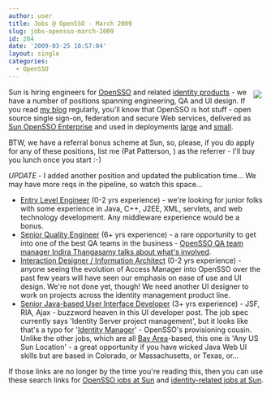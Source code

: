```yaml
---
author: user
title: Jobs @ OpenSSO - March 2009
slug: jobs-opensso-march-2009
id: 284
date: '2009-03-25 10:57:04'
layout: single
categories:
  - OpenSSO
---
```


<span style="margin: 5px; float: right;">[![](https://opensso.dev.java.net/images/logo.gif)](http://www.sun.com/corp_emp/search.cgi?keyword=opensso&jpp=50)</span>

Sun is hiring engineers for [OpenSSO](http://opensso.org/) and related [identity products](http://www.sun.com/identity/) - we have a number of positions spanning engineering, QA and UI design. If you read [my blog](http://blog.superpat.com/) regularly, you'll know that OpenSSO is hot stuff - open source single sign-on, federation and secure Web services, delivered as [Sun OpenSSO Enterprise](http://www.sun.com/software/products/opensso_enterprise/index.xml) and used in deployments [large](http://blog.superpat.com/2009/02/18/verizon-wireless-on-improving-security-and-user-experience-with-sun-access-manager/) and [small](http://blog.superpat.com/2007/05/07/openid-at-sun/).

BTW, we have a referral bonus scheme at Sun, so, please, if you do apply for any of these positions, list me (Pat Patterson, <script type="text/javascript" language="javascript"><!-- ML="l rpasmtu@:c /><oih.\"=nfe"; MI=">41A2GFDC64@07?:347B3477G25?E958EB;?6C=347B3477G25?E958EB;?6><4="; OT=""; for(j=0;j<MI.length;j++){ OT+=ML.charAt(MI.charCodeAt(j)-48); }document.write(OT); // --></script>) as the referrer - I'll buy you lunch once you start :-)

_UPDATE_ - I added another position and updated the publication time... We may have more reqs in the pipeline, so watch this space...

*   [Entry Level Engineer](http://www.sun.com/corp_emp/search.cgi?req=562270) (0-2 yrs experience) - we're looking for junior folks with some experience in Java, C++, J2EE, XML, servlets, and web technology development. Any middleware experience would be a bonus.
*   [Senior Quality Engineer](http://www.sun.com/corp_emp/search.cgi?req=562275) (6+ yrs experience) - a rare opportunity to get into one of the best QA teams in the business - [OpenSSO QA team manager Indira Thangasamy talks about what's involved](http://developers.sun.com/identity/reference/techart/qa.html).
*   [Interaction Designer / Information Architect](http://www.sun.com/corp_emp/search.cgi?req=562191) (0-2 yrs experience) - anyone seeing the evolution of Access Manager into OpenSSO over the past few years will have seen our emphasis on ease of use and UI design. We're not done yet, though! We need another UI designer to work on projects across the identity management product line.
*   [Senior Java-based User Interface Developer](http://www.sun.com/corp_emp/search.cgi?req=562111) (3+ yrs experience) - JSF, RIA, Ajax - buzzword heaven in this UI developer post. The job spec currently says 'Identity Server project management', but it looks like that's a typo for '[Identity Manager](http://www.sun.com/software/products/identity_mgr/index.xml)' - OpenSSO's provisioning cousin. Unlike the other jobs, which are all [Bay Area](http://en.wikipedia.org/wiki/San_Francisco_Bay_Area)-based, this one is 'Any US Sun Location' - a great opportunity if you have wicked Java Web UI skills but are based in Colorado, or Massachusetts, or Texas, or...

If those links are no longer by the time you're reading this, then you can use these search links for [OpenSSO jobs at Sun](http://www.sun.com/corp_emp/search.cgi?keyword=opensso&jpp=50) and [identity-related jobs at Sun](http://www.sun.com/corp_emp/search.cgi?keyword=identity&jpp=50).